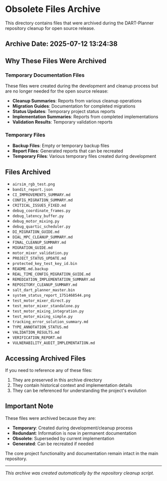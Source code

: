 # Obsolete Files Archive

This directory contains files that were archived during the DART-Planner repository cleanup for open source release.

## Archive Date: 2025-07-12 13:24:38

## Why These Files Were Archived

### Temporary Documentation Files
These files were created during the development and cleanup process but are no longer needed for the open source release:

- **Cleanup Summaries**: Reports from various cleanup operations
- **Migration Guides**: Documentation for completed migrations  
- **Status Updates**: Temporary project status reports
- **Implementation Summaries**: Reports from completed implementations
- **Validation Results**: Temporary validation reports

### Temporary Files
- **Backup Files**: Empty or temporary backup files
- **Report Files**: Generated reports that can be recreated
- **Temporary Files**: Various temporary files created during development

## Files Archived

- `airsim_rgb_test.png`
- `bandit_report.json`
- `CI_IMPROVEMENTS_SUMMARY.md`
- `CONFIG_MIGRATION_SUMMARY.md`
- `CRITICAL_ISSUES_FIXED.md`
- `debug_coordinate_frames.py`
- `debug_latency_buffer.py`
- `debug_motor_mixing.py`
- `debug_quartic_scheduler.py`
- `DI_MIGRATION_GUIDE.md`
- `DIAL_MPC_CLEANUP_SUMMARY.md`
- `FINAL_CLEANUP_SUMMARY.md`
- `MIGRATION_GUIDE.md`
- `motor_mixer_validation.py`
- `PROJECT_STATUS_UPDATE.md`
- `protected_key_test_key_id.bin`
- `README.md.backup`
- `REAL_TIME_CONFIG_MIGRATION_GUIDE.md`
- `REMEDIATION_IMPLEMENTATION_SUMMARY.md`
- `REPOSITORY_CLEANUP_SUMMARY.md`
- `salt_dart_planner_master.bin`
- `system_status_report_1751468544.png`
- `test_motor_mixer_direct.py`
- `test_motor_mixer_standalone.py`
- `test_motor_mixing_integration.py`
- `test_motor_mixing_simple.py`
- `tracking_error_solution_summary.md`
- `TYPE_ANNOTATION_STATUS.md`
- `VALIDATION_RESULTS.md`
- `VERIFICATION_REPORT.md`
- `VULNERABILITY_AUDIT_IMPLEMENTATION.md`


## Accessing Archived Files

If you need to reference any of these files:
1. They are preserved in this archive directory
2. They contain historical context and implementation details
3. They can be referenced for understanding the project's evolution

## Important Note

These files were archived because they are:
- **Temporary**: Created during development/cleanup process
- **Redundant**: Information is now in permanent documentation
- **Obsolete**: Superseded by current implementation
- **Generated**: Can be recreated if needed

The core project functionality and documentation remain intact in the main repository.

---
*This archive was created automatically by the repository cleanup script.*
